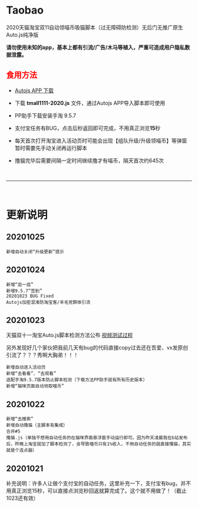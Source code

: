 # Taobao
2020天猫淘宝双11自动领喵币吸猫脚本（过无障碍防检测）无后门无推广原生Auto.js纯净版

**请勿使用未知的app，基本上都有引流/广告/木马等植入，严重可造成用户隐私数据泄露。**

## <font color="red">食用方法</font>
- [Autojs APP 下载](https://github.com/github-h/Auto.js/releases/tag/V4.1.1.Alpha2)

- 下载 **tmall1111-2020.js** 文件，通过Autojs APP导入脚本即可使用

- PP助手下载安装手淘 9.5.7

- 支付宝任务有BUG，点击后秒返回即可完成，不用真正浏览**15**秒

- 每天首次打开淘宝进入活动页时可能会出现【组队升级/升级领喵币】等弹窗暂时需要先手动关闭再运行脚本

- 撸猫完毕后需要间隔一定时间继续撸才有喵币，隔天首次约645次

<br>

---

<br>

# 更新说明

## 20201025
    新增自动关闭“升级更新”提示

## 20201024
    新增“逛一逛”
    新增9.5.7“签到”
    20201023 BUG Fixed
    Autojs加密混淆防淘宝客/羊毛党群体引流

## 20201023
天猫双十一淘宝Auto.js脚本检测方法公布 [视频测试过程](https://www.bilibili.com/video/BV1nr4y1w7TP)

另外发现好几个家伙把我前几天有bug的代码直接copy过去还在吾爱、vx发原创引流了？？？秀啊大胸弟！！！

    新增自动进入活动页
    新增“去看看”、“去观看”
    适配手淘9.5.7版本防止脚本检测（下载方法PP助手就有所有历史版本）
    新增“猫咪页面自动领取喵币”

## 20201022
    新增“去搜索”
    新增自动撸猫（主脚本有集成）
    合并#5
	撸猫.js（单独不想用自动任务的在猫咪界面悬浮窗手动运行即可。因为昨天凌晨我在b站发布后，昨晚上淘宝就加了脚本检测了，会导致喵币只有1%收入，不用自动任务的就直接撸猫，其实就是个连点器）

## 20201021

补充说明：许多人让做个支付宝的自动任务，这里补充一下，支付宝有bug，并不用真正浏览15秒，可以直接点浏览秒回返就算完成了。这个就不用做了！（截止1023还有效）